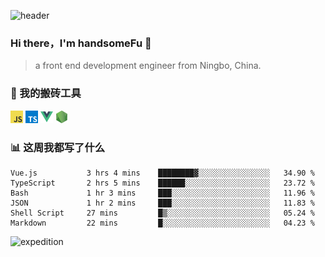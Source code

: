 ![header](https://raw.githubusercontent.com/fzq1998/fzq1998/master/header.png)

### Hi there，I'm handsomeFu 👋

> a front end development engineer from Ningbo, China.

### 🔧 我的搬砖工具
<code><img height="20" src="https://raw.githubusercontent.com/github/explore/80688e429a7d4ef2fca1e82350fe8e3517d3494d/topics/javascript/javascript.png" alt="javascript"></code>
<code><img height="20" src="https://raw.githubusercontent.com/github/explore/80688e429a7d4ef2fca1e82350fe8e3517d3494d/topics/typescript/typescript.png" alt="typescript"></code>
<code><img height="20" src="https://raw.githubusercontent.com/github/explore/80688e429a7d4ef2fca1e82350fe8e3517d3494d/topics/vue/vue.png" alt="vue"></code>
<code><img height="20" src="https://raw.githubusercontent.com/github/explore/80688e429a7d4ef2fca1e82350fe8e3517d3494d/topics/nodejs/nodejs.png" alt="nodejs"></code>



### 📊 这周我都写了什么
<!--START_SECTION:waka-->

```text
Vue.js           3 hrs 4 mins    ████████▓░░░░░░░░░░░░░░░░   34.90 %
TypeScript       2 hrs 5 mins    ██████░░░░░░░░░░░░░░░░░░░   23.72 %
Bash             1 hr 3 mins     ███░░░░░░░░░░░░░░░░░░░░░░   11.96 %
JSON             1 hr 2 mins     ███░░░░░░░░░░░░░░░░░░░░░░   11.83 %
Shell Script     27 mins         █▒░░░░░░░░░░░░░░░░░░░░░░░   05.24 %
Markdown         22 mins         █░░░░░░░░░░░░░░░░░░░░░░░░   04.23 %
```

<!--END_SECTION:waka-->


![expedition](https://raw.githubusercontent.com/fzq1998/fzq1998/master/expedition.gif)

